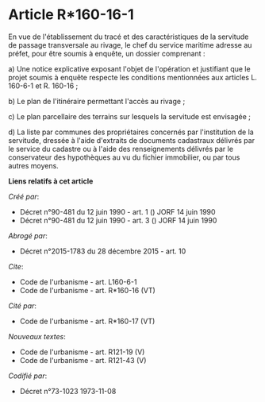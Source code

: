 # Article R*160-16-1

En vue de l'établissement du tracé et des caractéristiques de la servitude de passage transversale au rivage, le chef du
service maritime adresse au préfet, pour être soumis à enquête, un dossier comprenant : 

a) Une notice explicative exposant l'objet de l'opération et justifiant que le projet soumis à enquête respecte les
conditions mentionnées aux articles L. 160-6-1 et R. 160-16 ; 

b) Le plan de l'itinéraire permettant l'accès au rivage ; 

c) Le plan parcellaire des terrains sur lesquels la servitude est envisagée ; 

d) La liste par communes des propriétaires concernés par l'institution de la servitude, dressée à l'aide d'extraits de
documents cadastraux délivrés par le service du cadastre ou à l'aide des renseignements délivrés par le conservateur des
hypothèques au vu du fichier immobilier, ou par tous autres moyens.

**Liens relatifs à cet article**

_Créé par_:

  - Décret n°90-481 du 12 juin 1990 - art. 1 () JORF 14 juin 1990
  - Décret n°90-481 du 12 juin 1990 - art. 3 () JORF 14 juin 1990

_Abrogé par_:

  - Décret n°2015-1783 du 28 décembre 2015 - art. 10

_Cite_:

  - Code de l'urbanisme - art. L160-6-1
  - Code de l'urbanisme - art. R*160-16 (VT)

_Cité par_:

  - Code de l'urbanisme - art. R*160-17 (VT)

_Nouveaux textes_:

  - Code de l'urbanisme - art. R121-19 (V)
  - Code de l'urbanisme - art. R121-43 (V)

_Codifié par_:

  - Décret n°73-1023 1973-11-08
